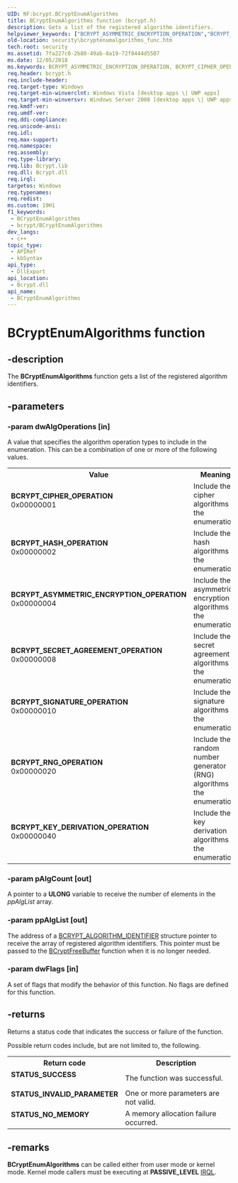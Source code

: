```yaml
---
UID: NF:bcrypt.BCryptEnumAlgorithms
title: BCryptEnumAlgorithms function (bcrypt.h)
description: Gets a list of the registered algorithm identifiers.
helpviewer_keywords: ["BCRYPT_ASYMMETRIC_ENCRYPTION_OPERATION","BCRYPT_CIPHER_OPERATION","BCRYPT_HASH_OPERATION","BCRYPT_RNG_OPERATION","BCRYPT_SECRET_AGREEMENT_OPERATION","BCRYPT_SIGNATURE_OPERATION","BCryptEnumAlgorithms","BCryptEnumAlgorithms function [Security]","bcrypt/BCryptEnumAlgorithms","security.bcryptenumalgorithms_func"]
old-location: security\bcryptenumalgorithms_func.htm
tech.root: security
ms.assetid: 7fa227c0-2b80-49ab-8a19-72f8444d5507
ms.date: 12/05/2018
ms.keywords: BCRYPT_ASYMMETRIC_ENCRYPTION_OPERATION, BCRYPT_CIPHER_OPERATION, BCRYPT_HASH_OPERATION, BCRYPT_RNG_OPERATION, BCRYPT_SECRET_AGREEMENT_OPERATION, BCRYPT_SIGNATURE_OPERATION, BCryptEnumAlgorithms, BCryptEnumAlgorithms function [Security], bcrypt/BCryptEnumAlgorithms, security.bcryptenumalgorithms_func
req.header: bcrypt.h
req.include-header: 
req.target-type: Windows
req.target-min-winverclnt: Windows Vista [desktop apps \| UWP apps]
req.target-min-winversvr: Windows Server 2008 [desktop apps \| UWP apps]
req.kmdf-ver: 
req.umdf-ver: 
req.ddi-compliance: 
req.unicode-ansi: 
req.idl: 
req.max-support: 
req.namespace: 
req.assembly: 
req.type-library: 
req.lib: Bcrypt.lib
req.dll: Bcrypt.dll
req.irql: 
targetos: Windows
req.typenames: 
req.redist: 
ms.custom: 19H1
f1_keywords:
 - BCryptEnumAlgorithms
 - bcrypt/BCryptEnumAlgorithms
dev_langs:
 - c++
topic_type:
 - APIRef
 - kbSyntax
api_type:
 - DllExport
api_location:
 - Bcrypt.dll
api_name:
 - BCryptEnumAlgorithms
---
```


# BCryptEnumAlgorithms function


## -description

The <b>BCryptEnumAlgorithms</b> function gets a list of the registered algorithm identifiers.

## -parameters

### -param dwAlgOperations [in]

A value that specifies the algorithm operation types to include in the enumeration. This can be a combination of one or more of the following values.

<table>
<tr>
<th>Value</th>
<th>Meaning</th>
</tr>
<tr>
<td width="40%"><a id="BCRYPT_CIPHER_OPERATION"></a><a id="bcrypt_cipher_operation"></a><dl>
<dt><b>BCRYPT_CIPHER_OPERATION</b></dt>
<dt>0x00000001</dt>
</dl>
</td>
<td width="60%">
Include the cipher algorithms in the enumeration.

</td>
</tr>
<tr>
<td width="40%"><a id="BCRYPT_HASH_OPERATION"></a><a id="bcrypt_hash_operation"></a><dl>
<dt><b>BCRYPT_HASH_OPERATION</b></dt>
<dt>0x00000002</dt>
</dl>
</td>
<td width="60%">
Include the hash algorithms in the enumeration.

</td>
</tr>
<tr>
<td width="40%"><a id="BCRYPT_ASYMMETRIC_ENCRYPTION_OPERATION"></a><a id="bcrypt_asymmetric_encryption_operation"></a><dl>
<dt><b>BCRYPT_ASYMMETRIC_ENCRYPTION_OPERATION</b></dt>
<dt>0x00000004</dt>
</dl>
</td>
<td width="60%">
Include the asymmetric encryption algorithms in the enumeration.

</td>
</tr>
<tr>
<td width="40%"><a id="BCRYPT_SECRET_AGREEMENT_OPERATION"></a><a id="bcrypt_secret_agreement_operation"></a><dl>
<dt><b>BCRYPT_SECRET_AGREEMENT_OPERATION</b></dt>
<dt>0x00000008</dt>
</dl>
</td>
<td width="60%">
Include the secret agreement algorithms in the enumeration.

</td>
</tr>
<tr>
<td width="40%"><a id="BCRYPT_SIGNATURE_OPERATION"></a><a id="bcrypt_signature_operation"></a><dl>
<dt><b>BCRYPT_SIGNATURE_OPERATION</b></dt>
<dt>0x00000010</dt>
</dl>
</td>
<td width="60%">
Include the signature algorithms in the enumeration.

</td>
</tr>
<tr>
<td width="40%"><a id="BCRYPT_RNG_OPERATION"></a><a id="bcrypt_rng_operation"></a><dl>
<dt><b>BCRYPT_RNG_OPERATION</b></dt>
<dt>0x00000020</dt>
</dl>
</td>
<td width="60%">
Include the random number generator (RNG) algorithms in the enumeration.

</td>
</tr>
<tr>
<td width="40%"><a id="BCRYPT_KEY_DERIVATION_OPERATION"></a><a id="bcrypt_key_derivation_operation"></a><dl>
<dt><b>BCRYPT_KEY_DERIVATION_OPERATION</b></dt>
<dt>0x00000040</dt>
</dl>
</td>
<td width="60%">
Include the key derivation algorithms in the enumeration.

</td>
</tr>
</table>

### -param pAlgCount [out]

A pointer to a <b>ULONG</b> variable to receive the number of elements in the <i>ppAlgList</i> array.

### -param ppAlgList [out]

The address of a <a href="/windows/desktop/api/bcrypt/ns-bcrypt-bcrypt_algorithm_identifier">BCRYPT_ALGORITHM_IDENTIFIER</a> structure pointer to receive the array of registered algorithm identifiers. This pointer must be passed to the <a href="/windows/desktop/api/bcrypt/nf-bcrypt-bcryptfreebuffer">BCryptFreeBuffer</a> function when it is no longer needed.

### -param dwFlags [in]

A set of flags that modify the behavior of this function. No flags are defined for this function.

## -returns

Returns a status code that indicates the success or failure of the function.


Possible return codes include, but are not limited to, the following.



<table>
<tr>
<th>Return code</th>
<th>Description</th>
</tr>
<tr>
<td width="40%">
<dl>
<dt><b>STATUS_SUCCESS</b></dt>
</dl>
</td>
<td width="60%">
The function was successful.

</td>
</tr>
<tr>
<td width="40%">
<dl>
<dt><b>STATUS_INVALID_PARAMETER</b></dt>
</dl>
</td>
<td width="60%">
One or more parameters are not valid.

</td>
</tr>
<tr>
<td width="40%">
<dl>
<dt><b>STATUS_NO_MEMORY</b></dt>
</dl>
</td>
<td width="60%">
A memory allocation failure occurred.

</td>
</tr>
</table>

## -remarks

<b>BCryptEnumAlgorithms</b> can be called either from user mode or kernel mode. Kernel mode callers must be executing at <b>PASSIVE_LEVEL</b> <a href="/windows/desktop/SecGloss/i-gly">IRQL</a>.
